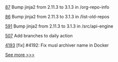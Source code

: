 
[87](https://github.com/hyperledger-labs/hyperledger-community-management-tools/pull/87) Bump jinja2 from 2.11.3 to 3.1.3 in /org-repo-info

[86](https://github.com/hyperledger-labs/hyperledger-community-management-tools/pull/86) Bump jinja2 from 2.11.3 to 3.1.3 in /list-old-repos

[591](https://github.com/hyperledger/cello/pull/591) Bump jinja2 from 2.11.3 to 3.1.3 in /src/api-engine

[507](https://github.com/hyperledger/fabric-test/pull/507) Add branches to daily action

[4193](https://github.com/hyperledger/iroha/pull/4193) [fix] #4192: Fix musl archiver name in Docker


[See more >>>](https://start-here.hyperledger.org/pull-requests)
